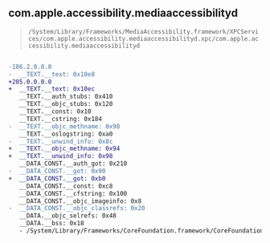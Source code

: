 ## com.apple.accessibility.mediaaccessibilityd

> `/System/Library/Frameworks/MediaAccessibility.framework/XPCServices/com.apple.accessibility.mediaaccessibilityd.xpc/com.apple.accessibility.mediaaccessibilityd`

```diff

-186.2.0.0.0
-  __TEXT.__text: 0x10e8
+205.0.0.0.0
+  __TEXT.__text: 0x10ec
   __TEXT.__auth_stubs: 0x410
   __TEXT.__objc_stubs: 0x120
   __TEXT.__const: 0x10
   __TEXT.__cstring: 0x184
-  __TEXT.__objc_methname: 0x98
   __TEXT.__oslogstring: 0xa0
-  __TEXT.__unwind_info: 0x8c
+  __TEXT.__objc_methname: 0x94
+  __TEXT.__unwind_info: 0x98
   __DATA_CONST.__auth_got: 0x210
-  __DATA_CONST.__got: 0x90
+  __DATA_CONST.__got: 0xb0
   __DATA_CONST.__const: 0xc8
   __DATA_CONST.__cfstring: 0x100
   __DATA_CONST.__objc_imageinfo: 0x8
-  __DATA_CONST.__objc_classrefs: 0x20
   __DATA.__objc_selrefs: 0x48
   __DATA.__bss: 0x18
   - /System/Library/Frameworks/CoreFoundation.framework/CoreFoundation

```
